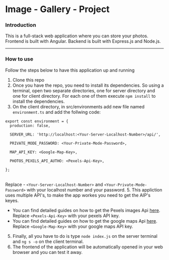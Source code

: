 # Image - Gallery - Project

### Introduction
This is a full-stack web application where you can store your photos.  
Frontend is built with Angular. Backend is built with Express.js and Node.js.
___

### How to use
Follow the steps below to have this application up and running 

1. Clone this repo
2. Once you have the repo, you need to install its dependencies. 
So using a terminal, open two separate directories, one for server directory and one for client directory. 
For each one of them execute ```npm install``` to install the dependencies.
4. On the client directory, in src/environments add new file named ```environment.ts``` and add the follwing code:
```
export const environment = {
  production: false,

  SERVER_URL: 'http://localhost:<Your-Server-Localhost-Number>/api/',

  PRIVATE_MODE_PASSWORD: <Your-Private-Mode-Password>,

  MAP_API_KEY: <Google-Map-Key>,

  PHOTOS_PEXELS_API_AUTHO: <Pexels-Api-Key>,

};
```
<br/>Replace - ```<Your-Server-Localhost-Number>``` and ```<Your-Private-Mode-Password>``` with your localhost number and your password.
5. This appliction uses multiple API's, to make the app workes you need to get the AIP's keyes.
- You can find detailed guides on how to get the Pexels images Api [here](https://www.pexels.com/api/documentation/).
Replace ```<Pexels-Api-Key>``` with your pexels API key.
- You can find detailed guides on how to get the google maps Api [here](https://developers.google.com/maps/documentation/javascript/get-api-key?hl=en#creating-api-keys).
Replace ```<Google-Map-Key>``` with your google maps API key.
5. Finally, all you have to do is type ```node index.js``` on the server terminal and ```ng s -o``` on the client terminal. 
6. The frontend of the application will be automatically opened in your web browser and you can test it away.
